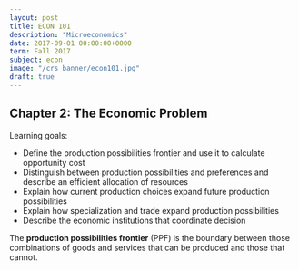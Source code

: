 ```yaml
---
layout: post
title: ECON 101
description: "Microeconomics"
date: 2017-09-01 00:00:00+0000
term: Fall 2017
subject: econ
image: "/crs_banner/econ101.jpg"
draft: true
---
```


## Chapter 2: The Economic Problem

Learning goals:
- Define the production possibilities frontier and use it to calculate opportunity cost
- Distinguish between production possibilities and preferences and describe an efficient allocation of resources
- Explain how current production choices expand future production possibilities
- Explain how specialization and trade expand production possibilities
- Describe the economic institutions that coordinate decision

The **production possibilities frontier** (PPF) is the boundary between those combinations of goods and services that can be produced and those that cannot.
